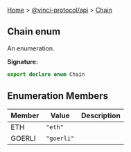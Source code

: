 [Home](./index.md) &gt; [@vinci-protocol/api](./api.md) &gt; [Chain](./api.chain.md)

## Chain enum

An enumeration.

<b>Signature:</b>

```typescript
export declare enum Chain
```

## Enumeration Members

| Member | Value                           | Description |
| ------ | ------------------------------- | ----------- |
| ETH    | <code>&quot;eth&quot;</code>    |             |
| GOERLI | <code>&quot;goerli&quot;</code> |             |
